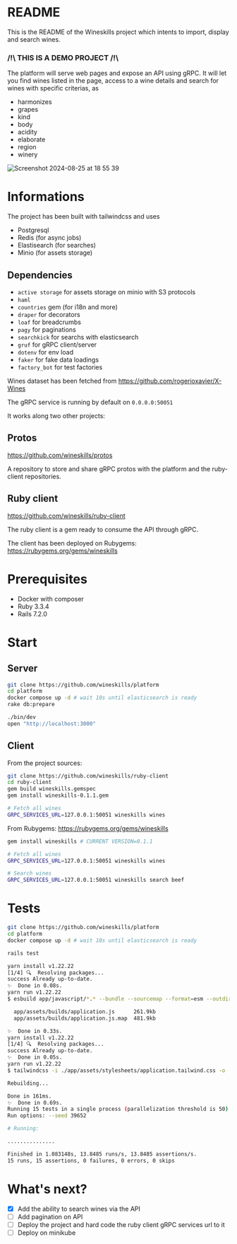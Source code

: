 # README

This is the README of the Wineskills project which intents to import, display and search wines.

### /!\ THIS IS A DEMO PROJECT /!\

The platform will serve web pages and expose an API using gRPC. It will let you find wines listed in the page, access to a wine details and search for wines with specific criterias, as
- harmonizes
- grapes
- kind
- body
- acidity
- elaborate
- region
- winery

![Screenshot 2024-08-25 at 18 55 39](https://github.com/user-attachments/assets/a9150285-cd96-470d-8f83-5f15cbe655e4)

# Informations

The project has been built with tailwindcss and uses
- Postgresql
- Redis (for async jobs)
- Elastisearch (for searches)
- Minio (for assets storage)

## Dependencies
- `active storage` for assets storage on minio with S3 protocols
- `haml`
- `countries` gem (for i18n and more)
- `draper` for decorators
- `loaf` for breadcrumbs
- `pagy` for paginations
- `searchkick` for searchs with elasticsearch
- `gruf` for gRPC client/server
- `dotenv` for env load
- `faker` for fake data loadings
- `factory_bot` for test factories

Wines dataset has been fetched from https://github.com/rogerioxavier/X-Wines

The gRPC service is running by default on `0.0.0.0:50051`

It works along two other projects:

## Protos

https://github.com/wineskills/protos

A repository to store and share gRPC protos with the platform and the ruby-client repositories.

## Ruby client

https://github.com/wineskills/ruby-client

The ruby client is a gem ready to consume the API through gRPC.

The client has been deployed on Rubygems: https://rubygems.org/gems/wineskills

# Prerequisites

- Docker with composer
- Ruby 3.3.4
- Rails 7.2.0

# Start

## Server

```bash
git clone https://github.com/wineskills/platform
cd platform
docker compose up -d # wait 10s until elasticsearch is ready
rake db:prepare

./bin/dev
open "http://localhost:3000"
```

## Client

From the project sources:

```bash
git clone https://github.com/wineskills/ruby-client
cd ruby-client
gem build wineskills.gemspec
gem install wineskills-0.1.1.gem

# Fetch all wines
GRPC_SERVICES_URL=127.0.0.1:50051 wineskills wines
```

From Rubygems: https://rubygems.org/gems/wineskills
```bash
gem install wineskills # CURRENT VERSION=0.1.1

# Fetch all wines
GRPC_SERVICES_URL=127.0.0.1:50051 wineskills wines

# Search wines
GRPC_SERVICES_URL=127.0.0.1:50051 wineskills search beef
```

# Tests

```bash
git clone https://github.com/wineskills/platform
cd platform
docker compose up -d # wait 10s until elasticsearch is ready

rails test
```

```bash
yarn install v1.22.22
[1/4] 🔍  Resolving packages...
success Already up-to-date.
✨  Done in 0.08s.
yarn run v1.22.22
$ esbuild app/javascript/*.* --bundle --sourcemap --format=esm --outdir=app/assets/builds --public-path=/assets

  app/assets/builds/application.js      261.9kb
  app/assets/builds/application.js.map  481.9kb

✨  Done in 0.33s.
yarn install v1.22.22
[1/4] 🔍  Resolving packages...
success Already up-to-date.
✨  Done in 0.05s.
yarn run v1.22.22
$ tailwindcss -i ./app/assets/stylesheets/application.tailwind.css -o ./app/assets/builds/application.css --minify

Rebuilding...

Done in 161ms.
✨  Done in 0.69s.
Running 15 tests in a single process (parallelization threshold is 50)
Run options: --seed 39652

# Running:

...............

Finished in 1.083148s, 13.8485 runs/s, 13.8485 assertions/s.
15 runs, 15 assertions, 0 failures, 0 errors, 0 skips
```

# What's next?
- [x] Add the ability to search wines via the API
- [ ] Add pagination on API
- [ ] Deploy the project and hard code the ruby client gRPC services url to it
- [ ] Deploy on minikube
